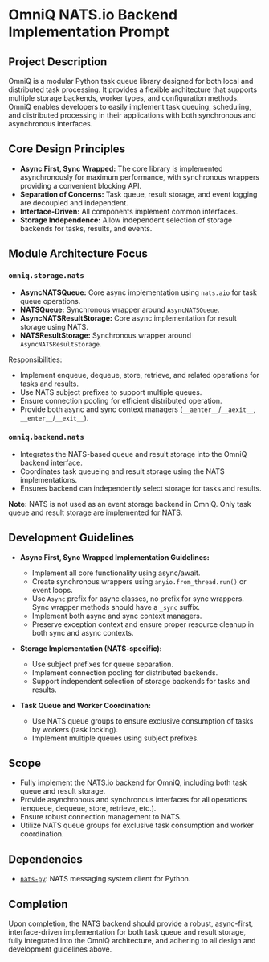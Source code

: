# OmniQ NATS.io Backend Implementation Prompt

## Project Description

OmniQ is a modular Python task queue library designed for both local and distributed task processing. It provides a flexible architecture that supports multiple storage backends, worker types, and configuration methods. OmniQ enables developers to easily implement task queuing, scheduling, and distributed processing in their applications with both synchronous and asynchronous interfaces.

## Core Design Principles

- **Async First, Sync Wrapped:** The core library is implemented asynchronously for maximum performance, with synchronous wrappers providing a convenient blocking API.
- **Separation of Concerns:** Task queue, result storage, and event logging are decoupled and independent.
- **Interface-Driven:** All components implement common interfaces.
- **Storage Independence:** Allow independent selection of storage backends for tasks, results, and events.

## Module Architecture Focus

### `omniq.storage.nats`
- **AsyncNATSQueue:** Core async implementation using `nats.aio` for task queue operations.
- **NATSQueue:** Synchronous wrapper around `AsyncNATSQueue`.
- **AsyncNATSResultStorage:** Core async implementation for result storage using NATS.
- **NATSResultStorage:** Synchronous wrapper around `AsyncNATSResultStorage`.

Responsibilities:
- Implement enqueue, dequeue, store, retrieve, and related operations for tasks and results.
- Use NATS subject prefixes to support multiple queues.
- Ensure connection pooling for efficient distributed operation.
- Provide both async and sync context managers (`__aenter__`/`__aexit__`, `__enter__`/`__exit__`).

### `omniq.backend.nats`
- Integrates the NATS-based queue and result storage into the OmniQ backend interface.
- Coordinates task queueing and result storage using the NATS implementations.
- Ensures backend can independently select storage for tasks and results.

**Note:** NATS is not used as an event storage backend in OmniQ. Only task queue and result storage are implemented for NATS.

## Development Guidelines

- **Async First, Sync Wrapped Implementation Guidelines:**
  - Implement all core functionality using async/await.
  - Create synchronous wrappers using `anyio.from_thread.run()` or event loops.
  - Use `Async` prefix for async classes, no prefix for sync wrappers. Sync wrapper methods should have a `_sync` suffix.
  - Implement both async and sync context managers.
  - Preserve exception context and ensure proper resource cleanup in both sync and async contexts.

- **Storage Implementation (NATS-specific):**
  - Use subject prefixes for queue separation.
  - Implement connection pooling for distributed backends.
  - Support independent selection of storage backends for tasks and results.

- **Task Queue and Worker Coordination:**
  - Use NATS queue groups to ensure exclusive consumption of tasks by workers (task locking).
  - Implement multiple queues using subject prefixes.

## Scope

- Fully implement the NATS.io backend for OmniQ, including both task queue and result storage.
- Provide asynchronous and synchronous interfaces for all operations (enqueue, dequeue, store, retrieve, etc.).
- Ensure robust connection management to NATS.
- Utilize NATS queue groups for exclusive task consumption and worker coordination.

## Dependencies

- [`nats-py`](https://github.com/nats-io/nats.py): NATS messaging system client for Python.

## Completion

Upon completion, the NATS backend should provide a robust, async-first, interface-driven implementation for both task queue and result storage, fully integrated into the OmniQ architecture, and adhering to all design and development guidelines above.